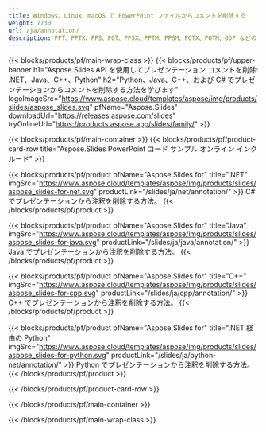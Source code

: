 ```yaml
---
title: Windows、Linux、macOS で PowerPoint ファイルからコメントを削除する
weight: 7730
url: /ja/annotation/
description: PPT、PPTX、PPS、POT、PPSX、PPTM、PPSM、POTX、POTM、ODP などの PowerPoint ファイルの注釈を管理するための無料アプリと API
---
```


{{< blocks/products/pf/main-wrap-class >}}
{{< blocks/products/pf/upper-banner h1="Aspose.Slides API を使用してプレゼンテーション コメントを削除: .NET、Java、C++、Python" h2="Python、Java、C++、および C# でプレゼンテーションからコメントを削除する方法を学びます" logoImageSrc="https://www.aspose.cloud/templates/aspose/img/products/slides/aspose_slides.svg" pfName="Aspose.Slides" downloadUrl="https://releases.aspose.com/slides" tryOnlineUrl="https://products.aspose.app/slides/family/" >}}

{{< blocks/products/pf/main-container >}}
{{< blocks/products/pf/product-card-row title="Aspose.Slides PowerPoint コード サンプル オンライン インクルード" >}}

{{< blocks/products/pf/product pfName="Aspose.Slides for" title=".NET" imgSrc="https://www.aspose.cloud/templates/aspose/img/products/slides/aspose_slides-for-net.svg" productLink="/slides/ja/net/annotation/" >}}
C# でプレゼンテーションから注釈を削除する方法。
{{< /blocks/products/pf/product >}}

{{< blocks/products/pf/product pfName="Aspose.Slides for" title="Java" imgSrc="https://www.aspose.cloud/templates/aspose/img/products/slides/aspose_slides-for-java.svg" productLink="/slides/ja/java/annotation/" >}}
Java でプレゼンテーションから注釈を削除する方法。
{{< /blocks/products/pf/product >}}

{{< blocks/products/pf/product pfName="Aspose.Slides for" title="C++" imgSrc="https://www.aspose.cloud/templates/aspose/img/products/slides/aspose_slides-for-cpp.svg" productLink="/slides/ja/cpp/annotation/" >}}
C++ でプレゼンテーションから注釈を削除する方法。
{{< /blocks/products/pf/product >}}

{{< blocks/products/pf/product pfName="Aspose.Slides for" title=".NET 経由の Python" imgSrc="https://www.aspose.cloud/templates/aspose/img/products/slides/aspose_slides-for-python.svg" productLink="/slides/ja/python-net/annotation/" >}}
Python でプレゼンテーションから注釈を削除する方法。
{{< /blocks/products/pf/product >}}

{{< /blocks/products/pf/product-card-row >}}

{{< /blocks/products/pf/main-container >}}

{{< /blocks/products/pf/main-wrap-class >}}
